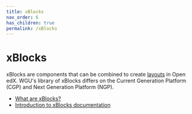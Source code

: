 ```yaml
---
title: xBlocks
nav_order: 6
has_children: true
permalink: /xBlocks
---
```

# xBlocks

xBlocks are components that can be combined to create [layouts](../layouts/README.md) in Open edX. WGU's library of xBlocks differs on the Current Generation Platform (CGP) and Next Generation Platform (NGP).

- [What are xBlocks?](https://openedx.org/faq/what-is-an-xblock/)
- [Introduction to xBlocks documentation](https://edx.readthedocs.io/projects/xblock-tutorial/en/latest/overview/introduction.html#overview)
